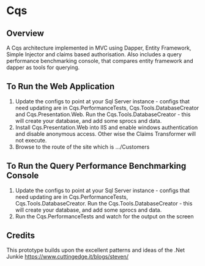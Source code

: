 Cqs
===

Overview
------
A Cqs architecture implemented in MVC using Dapper, Entity Framework, Simple Injector and claims based authorisation.
Also includes a query performance benchmarking console, that compares entity framework and dapper as tools for querying.

To Run the Web Application
------
1. Update the configs to point at your Sql Server instance - configs that need updating are in Cqs.PerformanceTests, Cqs.Tools.DatabaseCreator and Cqs.Presentation.Web. Run the Cqs.Tools.DatabaseCreator - this will create your database, and add some sprocs and data.
2. Install Cqs.Presentation.Web into IIS and enable windows authentication and disable anonymous access. Other wise the Claims Transformer will not execute.
3. Browse to the route of the site which is .../Customers

To Run the Query Performance Benchmarking Console
------
1. Update the configs to point at your Sql Server instance - configs that need updating are in Cqs.PerformanceTests, Cqs.Tools.DatabaseCreator. Run the Cqs.Tools.DatabaseCreator - this will create your database, and add some sprocs and data.
2. Run the Cqs.PerformanceTests and watch for the output on the screen 

Credits
------
This prototype builds upon the excellent patterns and ideas of the .Net Junkie https://www.cuttingedge.it/blogs/steven/
